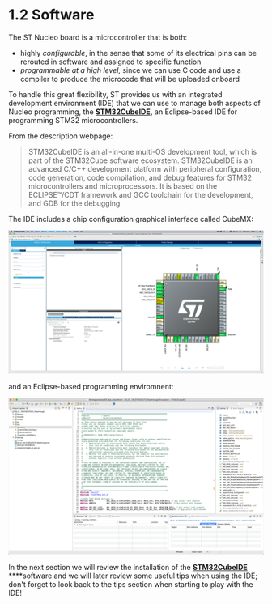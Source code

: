 # 1.2 Software

The ST Nucleo board is a microcontroller that is both: 

* highly _configurable_, in the sense that some of its electrical pins can be rerouted in software and assigned to specific function
* _programmable at a high level,_ since we can use C code and use a compiler to produce the microcode that will be uploaded onboard

To handle this great flexibility, ST provides us with an integrated development environment \(IDE\) that we can use to manage both aspects of Nucleo programming, the [**STM32CubeIDE**](https://www.st.com/en/development-tools/stm32cubeide.html)**,** an Eclipse-based IDE for programming STM32 microcontrollers.

From the description webpage:

> STM32CubeIDE is an all-in-one multi-OS development tool, which is part of the STM32Cube software ecosystem. STM32CubeIDE is an advanced C/C++ development platform with peripheral configuration, code generation, code compilation, and debug features for STM32 microcontrollers and microprocessors. It is based on the ECLIPSE™/CDT framework and GCC toolchain for the development, and GDB for the debugging.

The IDE includes a chip configuration graphical interface called CubeMX:

![](../../.gitbook/assets/screenshot-2019-09-25-at-17.51.49-1%20%281%29.png)

and an Eclipse-based programming enviromnent:

![Figure: Screenshot of STM32CubeIDE.](../../.gitbook/assets/screenshot-2019-09-25-at-12.18.18%20%281%29.png)

In the next section we will review the installation of the [**STM32CubeIDE**](https://www.st.com/en/development-tools/stm32cubeide.html) ****software and we will later review some useful tips when using the IDE; don't forget to look back to the tips section when starting to play with the IDE!

